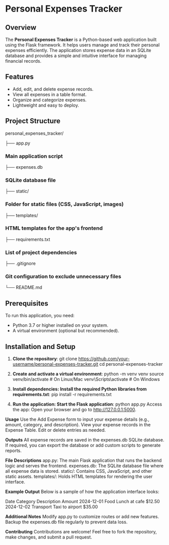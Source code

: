 # Personal Expenses Tracker

## Overview
The **Personal Expenses Tracker** is a Python-based web application built using the Flask framework. It helps users manage and track their personal expenses efficiently. The application stores expense data in an SQLite database and provides a simple and intuitive interface for managing financial records.

## Features
- Add, edit, and delete expense records.
- View all expenses in a table format.
- Organize and categorize expenses.
- Lightweight and easy to deploy.

## Project Structure
personal_expenses_tracker/ 

├── app.py 
### Main application script 
├── expenses.db 
### SQLite database file 
├── static/ 
### Folder for static files (CSS, JavaScript, images) 
├── templates/ 
### HTML templates for the app's frontend 
├── requirements.txt 
### List of project dependencies 
├── .gitignore 
### Git configuration to exclude unnecessary files 
└── README.md 


## Prerequisites
To run this application, you need:
- Python 3.7 or higher installed on your system.
- A virtual environment (optional but recommended).

## Installation and Setup

1. **Clone the repository**:
   git clone https://github.com/your-username/personal-expenses-tracker.git
   cd personal-expenses-tracker


2. **Create and activate a virtual environment**:
    python -m venv venv
    source venv/bin/activate  # On Linux/Mac
    venv\Scripts\activate     # On Windows

3. **Install dependencies: Install the required Python libraries from requirements.txt**:
    pip install -r requirements.txt

4. **Run the application: Start the Flask application**:
    python app.py
    Access the app: Open your browser and go to http://127.0.0.1:5000.

**Usage**
Use the Add Expense form to input your expense details (e.g., amount, category, and description).
View your expense records in the Expense Table.
Edit or delete entries as needed.

**Outputs**
All expense records are saved in the expenses.db SQLite database.
If required, you can export the database or add custom scripts to generate reports.

**File Descriptions**
app.py: The main Flask application that runs the backend logic and serves the frontend.
expenses.db: The SQLite database file where all expense data is stored.
static/: Contains CSS, JavaScript, and other static assets.
templates/: Holds HTML templates for rendering the user interface.

**Example Output**
Below is a sample of how the application interface looks:

Date	    Category	    Description	        Amount
2024-12-01	Food	        Lunch at cafe	    $12.50
2024-12-02	Transport	    Taxi to airport	    $35.00

**Additional Notes**
    Modify app.py to customize routes or add new features.
    Backup the expenses.db file regularly to prevent data loss.

**Contributing**
Contributions are welcome! Feel free to fork the repository, make changes, and submit a pull request.
